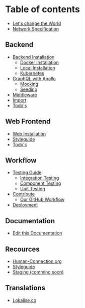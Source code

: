 # Table of contents

* [Let's change the World](./)
* [Network Specification](../concept/specification.md)

## Backend

* [Backend Installation]()
  * [Docker Installation]()
  * [Local Installation]()
  * [Kubernetes]()
* [GraphQL with Apollo](../backend/graphql-with-apollo/graphql-with-apollo/)
  * [Mocking](../backend/graphql-with-apollo/graphql-with-apollo/mocking.md)
  * [Seeding](../backend/graphql-with-apollo/graphql-with-apollo/seeding.md)
* [Middleware](../backend/middleware.md)
* [Import](../backend/data-import.md)
* [Todo's]()

## Web Frontend

* [Web Installation]()
* [Styleguide]()
* [Todo's]()

## Workflow

* [Testing Guide]()
  * [Integration Testing]()
  * [Component Testing]()
  * [Unit Testing](../backend/unit-testing.md)
* [Contribute](workflow/)
  * [Our GitHub Workflow](workflow/contribute/github-workflow.md)
* [Deployment](workflow/deployment.md)

## Documentation

* [Edit this Documentation](documentation/edit-this-documentation.md)

## Recources

* [Human-Connection.org](https://human-connection.org)
* [Styleguide](http://styleguide.human-connection.org)
* [Staging \(comming soon\)](https://staging.nitro.human-connection.org/)

## Translations

* [Lokalise.co](https://lokalise.co/public/202462935bc64b38d64bb9.16240920/)

